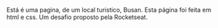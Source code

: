 Está é uma pagina, de um local turistico, Busan.
Esta página foi feita em html e css. Um desafio proposto pela Rocketseat.
